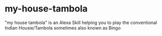 # my-house-tambola
"my house tambola" is an Alexa Skill helping you to play the conventional Indian Housie/Tambola sometimes also known as Bingo
